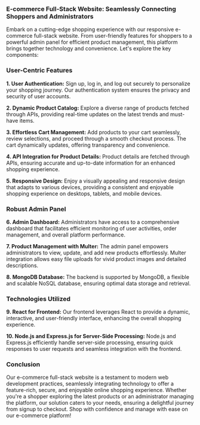 ### E-commerce Full-Stack Website: Seamlessly Connecting Shoppers and Administrators

Embark on a cutting-edge shopping experience with our responsive e-commerce full-stack website. From user-friendly features for shoppers to a powerful admin panel for efficient product management, this platform brings together technology and convenience. Let's explore the key components:

### User-Centric Features

**1. User Authentication:**
   Sign up, log in, and log out securely to personalize your shopping journey. Our authentication system ensures the privacy and security of user accounts.

**2. Dynamic Product Catalog:**
   Explore a diverse range of products fetched through APIs, providing real-time updates on the latest trends and must-have items.

**3. Effortless Cart Management:**
   Add products to your cart seamlessly, review selections, and proceed through a smooth checkout process. The cart dynamically updates, offering transparency and convenience.

**4. API Integration for Product Details:**
   Product details are fetched through APIs, ensuring accurate and up-to-date information for an enhanced shopping experience.

**5. Responsive Design:**
   Enjoy a visually appealing and responsive design that adapts to various devices, providing a consistent and enjoyable shopping experience on desktops, tablets, and mobile devices.

### Robust Admin Panel

**6. Admin Dashboard:**
   Administrators have access to a comprehensive dashboard that facilitates efficient monitoring of user activities, order management, and overall platform performance.

**7. Product Management with Multer:**
   The admin panel empowers administrators to view, update, and add new products effortlessly. Multer integration allows easy file uploads for vivid product images and detailed descriptions.

**8. MongoDB Database:**
   The backend is supported by MongoDB, a flexible and scalable NoSQL database, ensuring optimal data storage and retrieval.

### Technologies Utilized

**9. React for Frontend:**
   Our frontend leverages React to provide a dynamic, interactive, and user-friendly interface, enhancing the overall shopping experience.

**10. Node.js and Express.js for Server-Side Processing:**
   Node.js and Express.js efficiently handle server-side processing, ensuring quick responses to user requests and seamless integration with the frontend.

### Conclusion

Our e-commerce full-stack website is a testament to modern web development practices, seamlessly integrating technology to offer a feature-rich, secure, and enjoyable online shopping experience. Whether you're a shopper exploring the latest products or an administrator managing the platform, our solution caters to your needs, ensuring a delightful journey from signup to checkout. Shop with confidence and manage with ease on our e-commerce platform!
